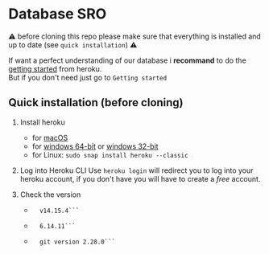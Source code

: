 # Database SRO  
⚠️ before cloning this repo please make sure that everything is installed and up to date (see `quick installation`) ⚠️  
  
If want a perfect understanding of our database i **recommand** to do the [getting started](https://devcenter.heroku.com/articles/getting-started-with-nodejs) from heroku.  
But if you don't need just go to `Getting started`

  
## Quick installation (before cloning)
1. Install heroku  
    - for [macOS](https://cli-assets.heroku.com/heroku.pkg)
    - for [windows 64-bit](https://cli-assets.heroku.com/heroku-x64.exe) or [windows 32-bit](https://cli-assets.heroku.com/heroku-x86.exe)
    - for Linux: `sudo snap install heroku --classic`

2. Log into Heroku CLI
    Use `heroku login` will redirect you to log into your heroku account, if you don't have you will have to create a *free* account.

3. Check the version
    - ```node --version
        v14.15.4```
    - ```npm --version
        6.14.11```
    - ```git --version
        git version 2.28.0```